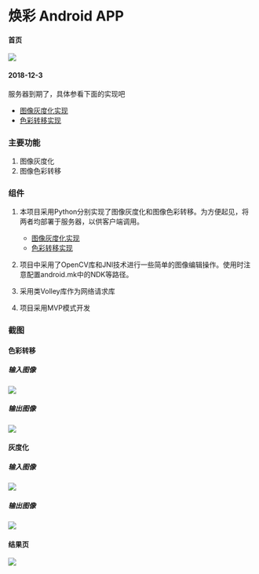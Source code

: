 焕彩 Android APP
==============
#### 首页
![](./screenshot/5.png)

#### 2018-12-3
服务器到期了，具体参看下面的实现吧

* [图像灰度化实现](https://github.com/freedomofme/Grayscale)
* [色彩转移实现](https://github.com/freedomofme/SampleRecolor)

### 主要功能
1. 图像灰度化 
2. 图像色彩转移 


### 组件

1. 本项目采用Python分别实现了图像灰度化和图像色彩转移。为方便起见，将两者均部署于服务器，以供客户端调用。

	* [图像灰度化实现](https://github.com/freedomofme/Grayscale)
	* [色彩转移实现](https://github.com/freedomofme/SampleRecolor)

2. 项目中采用了OpenCV库和JNI技术进行一些简单的图像编辑操作。使用时注意配置android.mk中的NDK等路径。
3. 采用类Volley库作为网络请求库
3. 项目采用MVP模式开发

### 截图

#### 色彩转移
##### 输入图像
![](./screenshot/1.jpg)
##### 输出图像
![](./screenshot/2.png)

#### 灰度化
##### 输入图像
![](./screenshot/3.png)
##### 输出图像
![](./screenshot/4.png)


#### 结果页
![](./screenshot/6.png)




